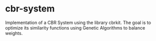 # cbr-system
Implementation of a CBR System using the library cbrkit. The goal is to optimize its similarity functions using Genetic Algorithms to balance weights.
